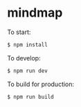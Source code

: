 # mindmap

To start:

```bash
$ npm install
```

To develop:

```bash
$ npm run dev
```

To build for production:

```bash
$ npm run build
```


